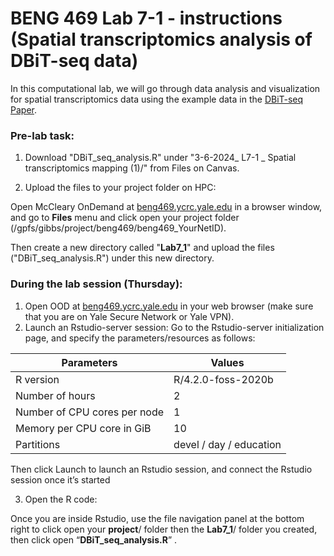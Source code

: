 


# BENG 469 Lab 7-1 - instructions (Spatial transcriptomics analysis of DBiT-seq data)

In this computational lab, we will go through data analysis and visualization for spatial transcriptomics data using the example data in the [DBiT-seq Paper](https://www.sciencedirect.com/science/article/pii/S0092867420313908?via%3Dihub).

### Pre-lab task:
1. Download "DBiT_seq_analysis.R" under "3-6-2024_ L7-1 _ Spatial transcriptomics mapping (1)/" from Files on Canvas.

2. Upload the files to your project folder on HPC:

Open McCleary OnDemand at [beng469.ycrc.yale.edu](https://beng469.ycrc.yale.edu)  in a browser window, and go to **Files** menu and click open your project folder (/gpfs/gibbs/project/beng469/beng469_YourNetID).

Then create a new directory called "**Lab7_1**" and upload the files ("DBiT_seq_analysis.R") under this new directory. 

### During the lab session (Thursday):

1. Open OOD at [beng469.ycrc.yale.edu](https://beng469.ycrc.yale.edu) in your web browser (make sure that you are on Yale Secure Network or Yale VPN).
2. Launch an Rstudio-server session:
Go to the Rstudio-server initialization page, and specify the parameters/resources as follows:

| Parameters      | Values |
| ----------- | ----------- |
| R version      | R/4.2.0-foss-2020b       |
| Number of hours   | 2        |
| Number of CPU cores per node   | 1        |
| Memory per CPU core in GiB   | 10       |
| Partitions   | devel / day / education     |

Then click Launch to launch an Rstudio session, and connect the Rstudio session once it’s started

3. Open the R code:

Once you are inside Rstudio, use the file navigation panel at the bottom right to click open your **project**/ folder then the **Lab7_1**/ folder you created, then click open “**DBiT_seq_analysis.R**” . 
